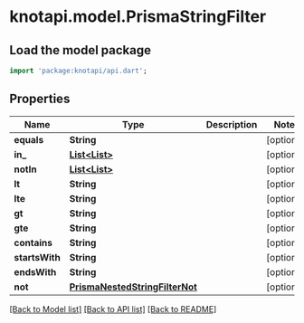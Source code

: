 # knotapi.model.PrismaStringFilter

## Load the model package
```dart
import 'package:knotapi/api.dart';
```

## Properties
Name | Type | Description | Notes
------------ | ------------- | ------------- | -------------
**equals** | **String** |  | [optional] 
**in_** | [**List&lt;List&gt;**](List.md) |  | [optional] 
**notIn** | [**List&lt;List&gt;**](List.md) |  | [optional] 
**lt** | **String** |  | [optional] 
**lte** | **String** |  | [optional] 
**gt** | **String** |  | [optional] 
**gte** | **String** |  | [optional] 
**contains** | **String** |  | [optional] 
**startsWith** | **String** |  | [optional] 
**endsWith** | **String** |  | [optional] 
**not** | [**PrismaNestedStringFilterNot**](PrismaNestedStringFilterNot.md) |  | [optional] 

[[Back to Model list]](../README.md#documentation-for-models) [[Back to API list]](../README.md#documentation-for-api-endpoints) [[Back to README]](../README.md)



